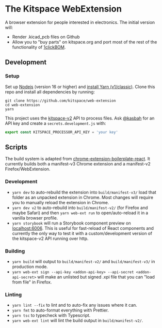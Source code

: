 # The Kitspace WebExtension

A browser extension for people interested in electronics. The initial version will:

- Render .kicad_pcb files on Github
- Allow you to "buy parts" on kitspace.org and port most of the rest of the functionality of [1clickBOM](https://github.com/kitspace/1clickBOM).

## Development

### Setup

Set up [Nodejs](https://nodejs.org) (version 16 or higher) and [install Yarn (v1/classic)](https://classic.yarnpkg.com/en/docs/install#debian-stable). Clone this repo and install all dependencies by running:

```
git clone https://github.com/kitspace/web-extension
cd web-extension
yarn
```

This project uses the [kitspace-v2](https://github.com/kitspace/kitspace-v2) API to process files. Ask [@kasbah](https://github.com/kasbah) for an API key and create a `secrets.development.js` with:

```js
export const KITSPACE_PROCESSOR_API_KEY = 'your key'
```


## Scripts

The build system is adapted from [chrome-extension-boilerplate-react](https://github.com/lxieyang/chrome-extension-boilerplate-react). It currently builds both a manifest-v3 Chrome extension and a manifest-v2 Firefox/WebExtension.

### Development

- `yarn dev` to auto-rebuild the extension into `build/manifest-v3/` load that folder as an unpacked extension in Chrome. Most changes will require you to manually reload the extension in Chrome.
- `yarn dev v2` to auto-rebuild into `build/manifest-v2/` (for Firefox and maybe Safari) and then `yarn web-ext run` to open/auto-reload it in a vanilla browser profile.
- `yarn storybook` will run a Storybook component preview on [localhost:6006](http://localhost:6006). This is useful for fast-reload of React components and currently the only way to test it with a custom/development version of the kitspace-v2 API running over http.

### Building

- `yarn build` will output to `build/manifest-v2/` and `build/manifest-v3/` in production mode.
- `yarn web-ext sign --api-key <addon-api-key> --api-secret <addon-api-secret>` will make an unlisted but signed .xpi file that you can "load from file" in Firefox.

### Linting

- `yarn lint --fix` to lint and to auto-fix any issues where it can.
- `yarn fmt` to auto-format everything with Prettier.
- `yarn tsc` to typecheck with Typescript.
- `yarn web-ext lint` will lint the build output in `build/manifest-v2/`.
